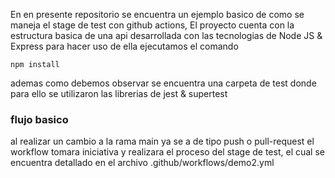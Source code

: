 En en presente repositorio se encuentra un ejemplo basico de como se maneja el stage de test con github actions,
El proyecto cuenta con la estructura basica de una api desarrollada con las tecnologias de Node JS & Express
para hacer uso de ella ejecutamos el comando 
```
npm install
```
ademas como debemos observar se encuentra una carpeta de test donde para ello se utilizaron las librerias de jest & supertest

### flujo basico

al realizar un cambio a la rama main ya se a de tipo push o pull-request el workflow tomara iniciativa
y realizara el proceso del stage de test, el cual se encuentra detallado en el archivo .github/workflows/demo2.yml
